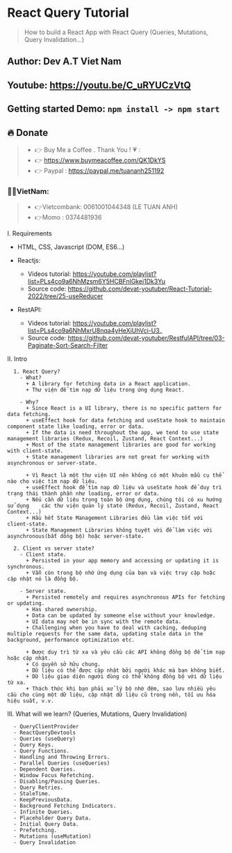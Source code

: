 # React Query Tutorial   

> How to build a React App with React Query (Queries, Mutations, Query Invalidation...)   
 
## Author: Dev A.T Viet Nam   

## Youtube: https://youtu.be/C_uRYUCzVtQ   

## Getting started Demo: `npm install -> npm start`  

## 🔥 Donate   
> + 👉 Buy Me a Coffee . Thank You ! 💗 :   
> + 👉 https://www.buymeacoffee.com/QK1DkYS  
> + 👉 Paypal : https://paypal.me/tuananh251192  

### 👻👻VietNam:   
> + 👉Vietcombank: 0061001044348 (LE TUAN ANH)  
> + 👉Momo : 0374481936  


I. Requirements   
  - HTML, CSS, Javascript (DOM, ES6...)   

  - Reactjs:    
    + Videos tutorial: https://youtube.com/playlist?list=PLs4co9a6NhMzsm6Y5HCBFnlGkej1Dk3Yu   
    + Source code: https://github.com/devat-youtuber/React-Tutorial-2022/tree/25-useReducer   
  
  - RestAPI:   
    + Videos tutorial: https://youtube.com/playlist?list=PLs4co9a6NhMxrU8nqa4yHeXiUhVci-U3_   
    + Source code: https://github.com/devat-youtuber/RestfulAPI/tree/03-Paginate-Sort-Search-Filter  

II. Intro  
```
  1. React Query?     
    - What?      
      + A library for fetching data in a React application.        
      + Thư viện để tìm nạp dữ liệu trong ứng dụng React.   

    - Why?   
      + Since React is a UI library, there is no specific pattern for data fetching.   
      + useEffect hook for data fetching and useState hook to maintain component state like loading, error or data.  
      + If the data is need throughout the app, we tend to use state management libraries (Redux, Recoil, Zustand, React Context...)   
      + Most of the state management libraries are good for working with client-state.   
      + State management libraries are not great for working with asynchronous or server-state.  

      + Vì React là một thư viện UI nên không có một khuôn mẫu cụ thể nào cho việc tìm nạp dữ liệu.   
      + useEffect hook để tìm nạp dữ liệu và useState hook để duy trì trạng thái thành phần như loading, error or data.   
      + Nếu cần dữ liệu trong toàn bộ ứng dụng, chúng tôi có xu hướng sử dụng    các thư viện quản lý state (Redux, Recoil, Zustand, React Context...)     
      + Hầu hết State Management Libraries đều làm việc tốt với client-state.  
      + State Management Libraries không tuyệt vời để làm việc với asynchronous(bất dồng bộ) hoặc server-state.   

  2. Client vs server state?             
    - Client state.    
      + Persisted in your app memory and accessing or updating it is synchronous.
      + Vẫn còn trong bộ nhớ ứng dụng của bạn và việc truy cập hoặc cập nhật nó là đồng bộ.   

    - Server state.  
      + Persisted remotely and requires asynchronous APIs for fetching or updating.   
      + Has shared ownership.   
      + Data can be updated by someone else without your knowledge.    
      + UI data may not be in sync with the remote data.  
      + Challenging when you have to deal with caching, deduping multiple requests for the same data, updating stale data in the background, performance optimization etc.  

      + Được duy trì từ xa và yêu cầu các API không đồng bộ để tìm nạp hoặc cập nhật.  
      + Có quyền sở hữu chung.  
      + Dữ liệu có thể được cập nhật bởi người khác mà bạn không biết.   
      + Dữ liệu giao diện người dùng có thể không đồng bộ với dữ liệu từ xa.   
      + Thách thức khi bạn phải xử lý bộ nhớ đệm, sao lưu nhiều yêu cầu cho cùng một dữ liệu, cập nhật dữ liệu cũ trong nền, tối ưu hóa hiệu suất, v.v.   
```

III. What will we learn?  (Queries, Mutations, Query Invalidation)   
```     
  - QueryClientProvider      
  - ReactQueryDevtools        
  - Queries (useQuery)
  - Query Keys.
  - Query Functions.
  - Handling and Throwing Errors.
  - Parallel Queries (useQueries)
  - Dependent Queries.      
  - Window Focus Refetching.       
  - Disabling/Pausing Queries.       
  - Query Retries.
  - StaleTime.
  - KeepPreviousData.
  - Background Fetching Indicators.
  - Infinite Queries.
  - Placeholder Query Data.
  - Initial Query Data.
  - Prefetching.
  - Mutations (useMutation)
  - Query Invalidation
```
